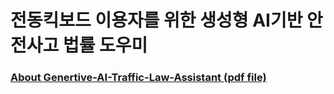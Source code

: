 # 전동킥보드 이용자를 위한 생성형 AI기반 안전사고 법률 도우미

### [About Genertive-AI-Traffic-Law-Assistant (pdf file)](https://github.com/user-attachments/files/17329497/Primitive_.pdf)
